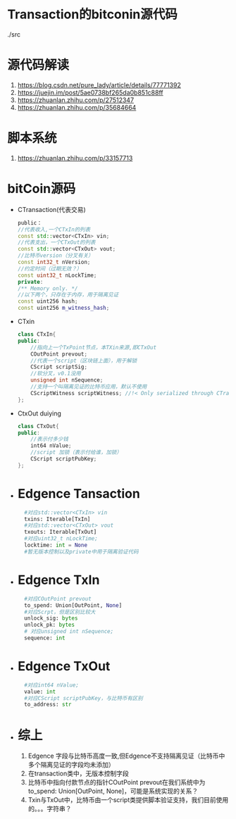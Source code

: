 Transaction的bitconin源代码
=
./src

源代码解读
=
1. https://blog.csdn.net/pure_lady/article/details/77771392
2. https://juejin.im/post/5ae0738bf265da0b851c88ff
3. https://zhuanlan.zhihu.com/p/27512347
4. https://zhuanlan.zhihu.com/p/35684664
   
脚本系统
=
1. https://zhuanlan.zhihu.com/p/33157713

bitCoin源码
=
- CTransaction(代表交易) 
    ```c++
    public：
    //代表收入,一个CTxIn的列表
    const std::vector<CTxIn> vin;
    //代表支出，一个CTxOut的列表
    const std::vector<CTxOut> vout;
    //比特币version（分叉有关）
    const int32_t nVersion;
    //约定时间（过期无效？）
    const uint32_t nLockTime;
    private:
    /** Memory only. */
    //以下两个，只存在于内存，用于隔离见证
    const uint256 hash;
    const uint256 m_witness_hash;
    ```
- CTxin
    ```c++
  class CTxIn{
    public:
        //指向上一个TxPoint节点，本TXin来源,即CTxOut
        COutPoint prevout;
        //代表一个script（区块链上面），用于解锁
        CScript scriptSig;
        //软分叉，v0.1没用
        unsigned int nSequence;
        //支持一个叫隔离见证的比特币应用，默认不使用
        CScriptWitness scriptWitness; //!< Only serialized through CTransaction
    };  
    ```
- CtxOut    duiying
    ```C++
    class CTxOut{
    public:
        //表示付多少钱
        int64 nValue;
        //script 加锁（表示付给谁，加锁）
        CScript scriptPubKey;
    };
    ```
- Edgence Tansaction    
  =
  ```python
    #对应std::vector<CTxIn> vin
    txins: Iterable[TxIn]
    #对应std::vector<CTxOut> vout
    txouts: Iterable[TxOut]
    #对应uint32_t nLockTime;
    locktime: int = None
    #暂无版本控制以及private中用于隔离验证代码
  ```  
- Edgence TxIn
  =
  ```python
    #对应COutPoint prevout
    to_spend: Union[OutPoint, None]
    #对应Scrpt，但是区别比较大
    unlock_sig: bytes
    unlock_pk: bytes
    # 对应unsigned int nSequence;
    sequence: int
  ```
- Edgence TxOut
  =
  ```python
    #对应int64 nValue;
    value: int
    #对应CScript scriptPubKey，与比特币有区别
    to_address: str
  ```
- 综上
  =
  1. Edgence 字段与比特币高度一致,但Edgence不支持隔离见证（比特币中多个隔离见证的字段均未添加）
  2. 在transaction类中，无版本控制字段
  3. 比特币中指向付款节点的指针COutPoint prevout在我们系统中为 to_spend: Union[OutPoint, None]，可能是系统实现的关系？
  4. Txin与TxOut中，比特币由一个script类提供脚本验证支持，我们目前使用的。。。字符串？


